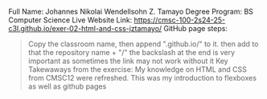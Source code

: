 Full Name: Johannes Nikolai Wendellsohn Z. Tamayo
Degree Program: BS Computer Science
Live Website Link: https://cmsc-100-2s24-25-c3l.github.io/exer-02-html-and-css-jztamayo/
GitHub page steps:
>Copy the classroom name, then append ".github.io/" to it. 
>then add to that the repository name + "/" 
>the backslash at the end is very important as sometimes the link may not work without it
Key Takewaways from the exercise:
> My knowledge on HTML and CSS from CMSC12 were refreshed. 
> This was my introduction to flexboxes as well as github pages
